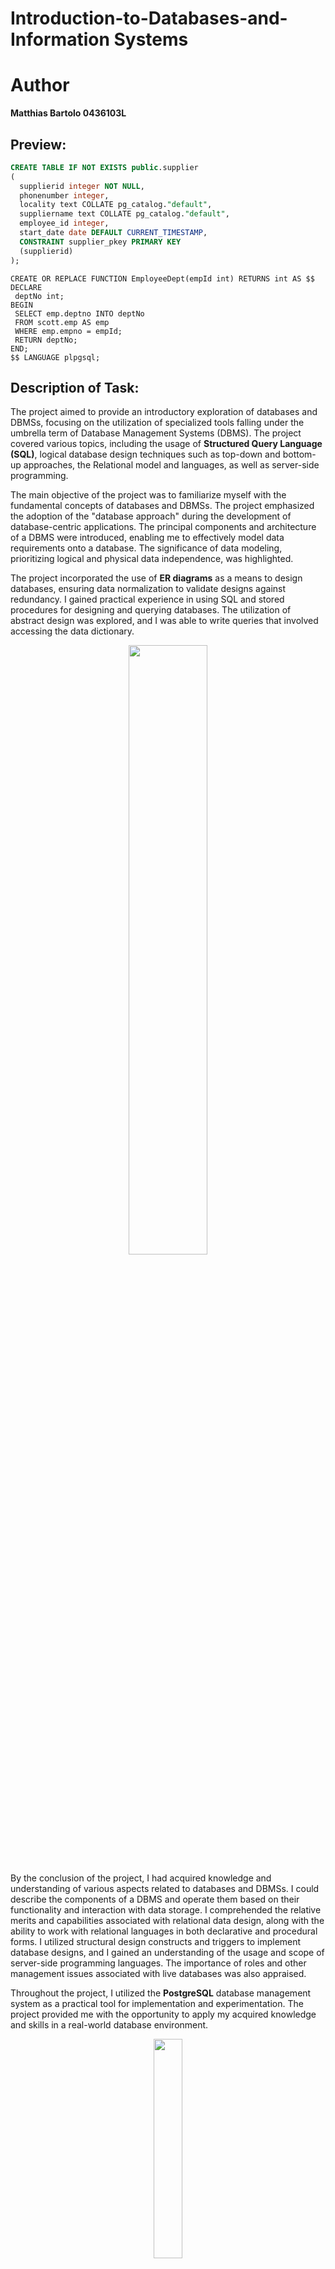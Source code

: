 # Introduction-to-Databases-and-Information Systems
 
# Author
**Matthias Bartolo 0436103L**

## Preview:
```sql
CREATE TABLE IF NOT EXISTS public.supplier 
( 
  supplierid integer NOT NULL, 
  phonenumber integer, 
  locality text COLLATE pg_catalog."default", 
  suppliername text COLLATE pg_catalog."default", 
  employee_id integer, 
  start_date date DEFAULT CURRENT_TIMESTAMP, 
  CONSTRAINT supplier_pkey PRIMARY KEY 
  (supplierid) 
);
```

```plpgsql
CREATE OR REPLACE FUNCTION EmployeeDept(empId int) RETURNS int AS $$
DECLARE
 deptNo int;
BEGIN
 SELECT emp.deptno INTO deptNo
 FROM scott.emp AS emp
 WHERE emp.empno = empId;
 RETURN deptNo;
END;
$$ LANGUAGE plpgsql;
```

## Description of Task:
The project aimed to provide an introductory exploration of databases and DBMSs, focusing on the utilization of specialized tools falling under the umbrella term of Database Management Systems (DBMS). The project covered various topics, including the usage of **Structured Query Language (SQL)**, logical database design techniques such as top-down and bottom-up approaches, the Relational model and languages, as well as server-side programming.

The main objective of the project was to familiarize myself with the fundamental concepts of databases and DBMSs. The project emphasized the adoption of the "database approach" during the development of database-centric applications. The principal components and architecture of a DBMS were introduced, enabling me to effectively model data requirements onto a database. The significance of data modeling, prioritizing logical and physical data independence, was highlighted.

The project incorporated the use of **ER diagrams** as a means to design databases, ensuring data normalization to validate designs against redundancy. I gained practical experience in using SQL and stored procedures for designing and querying databases. The utilization of abstract design was explored, and I was able to write queries that involved accessing the data dictionary.

<p align='center'>
  <img src="https://github.com/mbar0075/Introduction-to-Databases-and-Information-Systems/assets/103250564/01826f1c-9516-4b25-9d63-3c10e7778c9c" style="display: block; margin: 0 auto; width: 50%; height: auto;">
</p>

By the conclusion of the project, I had acquired knowledge and understanding of various aspects related to databases and DBMSs. I could describe the components of a DBMS and operate them based on their functionality and interaction with data storage. I comprehended the relative merits and capabilities associated with relational data design, along with the ability to work with relational languages in both declarative and procedural forms. I utilized structural design constructs and triggers to implement database designs, and I gained an understanding of the usage and scope of server-side programming languages. The importance of roles and other management issues associated with live databases was also appraised.

Throughout the project, I utilized the **PostgreSQL** database management system as a practical tool for implementation and experimentation. The project provided me with the opportunity to apply my acquired knowledge and skills in a real-world database environment.

<p align='center'>
  <img src="https://github.com/mbar0075/Introduction-to-Databases-and-Information-Systems/assets/103250564/e9febddd-f1de-4517-b16f-50554c63502a" style="display: block; margin: 0 auto; width: 30%; height: auto;">
</p>


## Deliverables:
The repository includes:<br />
[Databases Project Documentation](https://github.com/mbar0075/Introduction-to-Databases-and-Information-Systems/blob/main/Databases_Documentation.pdf) - Documentation for the project.<br />
